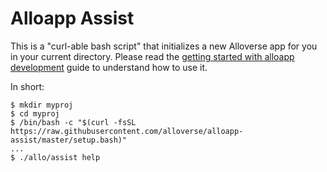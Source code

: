 # Alloapp Assist

This is a "curl-able bash script" that initializes a new Alloverse
app for you in your current directory. Please read the
[getting started with alloapp development](https://alloverse.com/develop-apps/)
guide to understand how to use it.

In short:

```
$ mkdir myproj
$ cd myproj
$ /bin/bash -c "$(curl -fsSL https://raw.githubusercontent.com/alloverse/alloapp-assist/master/setup.bash)"
...
$ ./allo/assist help
```

